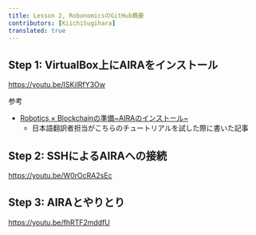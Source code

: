 ```yaml
---
title: Lesson 2, RobonomicsのGitHub概要
contributors: [KiichiSugihara]
translated: true
---
```


## Step 1: VirtualBox上にAIRAをインストール

https://youtu.be/ISKilRfY3Ow

参考
- [Robotics × Blockchainの準備~AIRAのインストール~](https://zenn.dev/kii/articles/aira-install)
  - 日本語翻訳者担当がこちらのチュートリアルを試した際に書いた記事
## Step 2: SSHによるAIRAへの接続

https://youtu.be/W0rOcRA2sEc

## Step 3: AIRAとやりとり

https://youtu.be/fhRTF2mddfU
